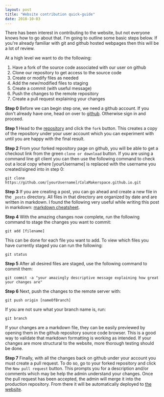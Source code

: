 ```yaml
---
layout: post
title: "Website contribution quick-guide"
date: 2018-10-03
---
```


There has been interest in contributing to the website, but not everyone knows how to go about that.  I'm going to outline some basic steps below.  If you're already familiar with git and github hosted webpages then this will be a lot of review.


At a high level we want to do the following:
1. Have a fork of the source code associated with our user on github
2. Clone our repository to get access to the source code
3. Create or modify files as needed
4. Add the new/modified files to staging
5. Create a commit (with useful message)
6. Push the changes to the remote repository
7. Create a pull request explaining your changes


__Step 0__
Before we can begin step one, we need a github account.  If you don't already have one, head on over to [github](https://github.com/join). Otherwise sign in and proceed.

__Step 1__
Head to the [repository](https://github.com/ColaMakerspace/ColaMakerspace.github.io) and click the `fork` button. This creates a copy of the repository under your user account which you can experiment with until you are happy with the final result.

__Step 2__
From your forked repository page on github, you will be able to get a checkout link from the green `clone or download` button. If you are using a command line git client you can then use the following command to check out a local copy where [yourUsername] is replaced with the username you created/signed into in step 0:
```
git clone https://github.com/[yourUsername]/ColaMakerspace.github.io.git
```

__Step 3__
If you are creating a post, you can go ahead and create a new file in the `_posts` directory.  All files in that directory are organized by date and are written in markdown. I found the following very useful while writing this post in markdown: [markdown cheatsheet](https://github.com/adam-p/markdown-here/wiki/Markdown-Cheatsheet).

__Step 4__
With the amazing changes now complete, run the following command to stage the changes you want to commit:
```
git add [filename]
```

This can be done for each file you want to add.
To view which files you have currently staged you can run the following:
```
git status
```

__Step 5__
After all desired files are staged, use the following command to commit them:
```
git commit -a "your amazingly descriptive message explaining how great your changes are"
```

__Step 6__
Next, push the changes to the remote server with:
```
git push origin [nameOfBranch]
```

If you are not sure what your branch name is, run:
```
git branch
```

If your changes are a markdown file, they can be easily previewed by opening them in the github repository source code browser. This is a good way to validate that markdown formatting is working as intended.  If your changes are more structural to the website, more thorough testing should be done.

__Step 7__
Finally, with all the changes back on github under your account you must create a pull request.  To do so, go to your forked repository and click the `New pull request` button.  This prompts you for a description and/or comments which may be help the admin understand your changes.  Once the pull request has been accepted, the admin will merge it into the production repository.  From there it will be automatically deployed to [the website](http://colamakerspace.com).
